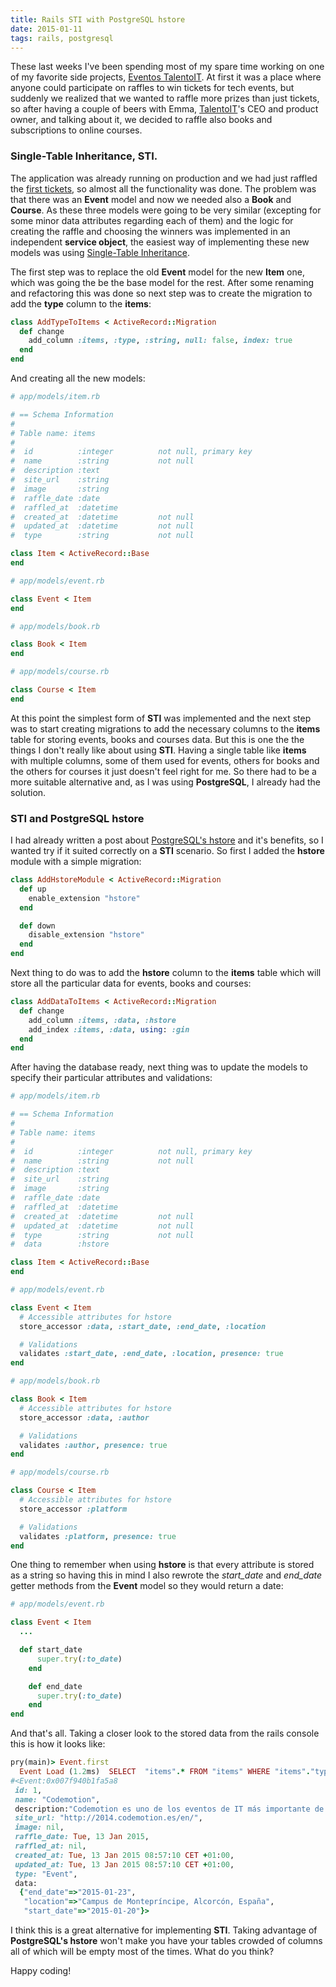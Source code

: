 ```yaml
---
title: Rails STI with PostgreSQL hstore
date: 2015-01-11
tags: rails, postgresql
---
```


These last weeks I've been spending most of my spare time working on one of my favorite side projects, <a href="https://eventos.talentoit.org/" target="_blank">Eventos TalentoIT</a>. At first it was a place where anyone could participate on raffles to win tickets for tech events, but suddenly we realized that we wanted to raffle more prizes than just tickets, so after having a couple of beers with Emma, <a href="https://talentoit.org/" target="_blank">TalentoIT</a>'s CEO and product owner, and talking about it, we decided to raffle also books and subscriptions to online courses.

### Single-Table Inheritance, STI.

The application was already running on production and we had just raffled the <a href="https://eventos.talentoit.org/sorteo/1" target="_blank">first tickets</a>, so almost all the functionality was done. The problem was that there was an **Event** model and now we needed also a **Book** and **Course**. As these three models were going to be very similar (excepting for some minor data attributes regarding each of them) and the logic for creating the raffle and choosing the winners was implemented in an independent **service object**, the easiest way of implementing these new models was using <a href="https://en.wikipedia.org/wiki/Single_Table_Inheritance" target="_blank">Single-Table Inheritance</a>.

The first step was to replace the old **Event** model for the new **Item** one, which was going the be the base model for the rest. After some renaming and refactoring this was done so next step was to create the migration to add the **type** column to the **items**:

 ```ruby
 class AddTypeToItems < ActiveRecord::Migration
   def change
     add_column :items, :type, :string, null: false, index: true
   end
 end
 ```

And creating all the new models:

```ruby
# app/models/item.rb

# == Schema Information
#
# Table name: items
#
#  id          :integer          not null, primary key
#  name        :string           not null
#  description :text
#  site_url    :string
#  image       :string
#  raffle_date :date
#  raffled_at  :datetime
#  created_at  :datetime         not null
#  updated_at  :datetime         not null
#  type        :string           not null

class Item < ActiveRecord::Base
end
```

```ruby
# app/models/event.rb

class Event < Item
end
```

```ruby
# app/models/book.rb

class Book < Item
end
```

```ruby
# app/models/course.rb

class Course < Item
end
```

At this point the simplest form of **STI** was implemented and the next step was to start creating migrations to add the necessary columns to the **items** table for storing events, books and courses data. But this is one the the things I don't really like about using **STI**. Having a single table like **items** with multiple columns, some of them used for events, others for books and the others for courses it just doesn't feel right for me. So there had to be a more suitable alternative and, as I was using **PostgreSQL**, I already had the solution.

### STI and PostgreSQL hstore
I had already written a post about [PostgreSQL's hstore](/blog/2014/07/16/rails-and-prostgresql-hstore-simple-use-case) and it's benefits, so I wanted try if it suited correctly on a **STI** scenario. So first I added the **hstore** module with a simple migration:

```ruby
class AddHstoreModule < ActiveRecord::Migration
  def up
    enable_extension "hstore"
  end

  def down
    disable_extension "hstore"
  end
end
```

Next thing to do was to add the **hstore** column to the **items** table which will store all the particular data for events, books and courses:

```ruby
class AddDataToItems < ActiveRecord::Migration
  def change
    add_column :items, :data, :hstore
    add_index :items, :data, using: :gin
  end
end
```

After having the database ready, next thing was to update the models to specify their particular attributes and validations:

```ruby
# app/models/item.rb

# == Schema Information
#
# Table name: items
#
#  id          :integer          not null, primary key
#  name        :string           not null
#  description :text
#  site_url    :string
#  image       :string
#  raffle_date :date
#  raffled_at  :datetime
#  created_at  :datetime         not null
#  updated_at  :datetime         not null
#  type        :string           not null
#  data        :hstore

class Item < ActiveRecord::Base
end
```

```ruby
# app/models/event.rb

class Event < Item
  # Accessible attributes for hstore
  store_accessor :data, :start_date, :end_date, :location

  # Validations
  validates :start_date, :end_date, :location, presence: true
end
```

```ruby
# app/models/book.rb

class Book < Item
  # Accessible attributes for hstore
  store_accessor :data, :author

  # Validations
  validates :author, presence: true
end
```

```ruby
# app/models/course.rb

class Course < Item
  # Accessible attributes for hstore
  store_accessor :platform

  # Validations
  validates :platform, presence: true
end
```

One thing to remember when using **hstore** is that every attribute is stored as a string so having this in mind I also rewrote the *start_date* and *end_date* getter methods from the **Event** model so they would return a date:

```ruby
# app/models/event.rb

class Event < Item
  ...

  def start_date
      super.try(:to_date)
    end

    def end_date
      super.try(:to_date)
    end
end
```

And that's all. Taking a closer look to the stored data from the rails console this is how it looks like:

```ruby
pry(main)> Event.first
  Event Load (1.2ms)  SELECT  "items".* FROM "items" WHERE "items"."type" IN ('Event')  ORDER BY "items"."id" ASC LIMIT 1
#<Event:0x007f940b1fa5a8
 id: 1,
 name: "Codemotion",
 description:"Codemotion es uno de los eventos de IT más importante de España. 2 días dedicados a hablar de la profesión informática y de las telecomunicaciones de nuestro país. Queremos apoyar este tipo de iniciativas y nuestra forma de contribuir es sorteando 3 entradas. Sorteamos dos para profesionales y una para estudiantes ¿Te gustaría conseguir una de ellas?",
 site_url: "http://2014.codemotion.es/en/",
 image: nil,
 raffle_date: Tue, 13 Jan 2015,
 raffled_at: nil,
 created_at: Tue, 13 Jan 2015 08:57:10 CET +01:00,
 updated_at: Tue, 13 Jan 2015 08:57:10 CET +01:00,
 type: "Event",
 data:
  {"end_date"=>"2015-01-23",
   "location"=>"Campus de Montepríncipe, Alcorcón, España",
   "start_date"=>"2015-01-20"}>
```

I think this is a great alternative for implementing **STI**. Taking advantage of **PostgreSQL's hstore** won't make you have your tables crowded of columns all of which will be empty most of the times. What do you think?

Happy coding!
